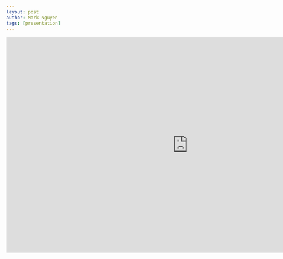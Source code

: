 ```yaml
---
layout: post
author: Mark Nguyen
tags: [presentation]
---
```


<iframe src="https://docs.google.com/presentation/d/e/2PACX-1vQ0poGNuSrm3h17FKzQxOt-YfrjnbamWgnv6BpWwaIinpiQM8n6Abe7jOl1bN26NSOQuLJs9ur2Z1TW/embed?start=false&loop=false&delayms=3000" frameborder="0" width="960" height="569" allowfullscreen="true" mozallowfullscreen="true" webkitallowfullscreen="true"></iframe>
